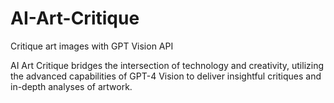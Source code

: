 # AI-Art-Critique
Critique art images with GPT Vision API

AI Art Critique bridges the intersection of technology and creativity, utilizing the advanced capabilities of GPT-4 Vision to deliver insightful critiques and in-depth analyses of artwork.
